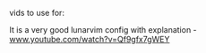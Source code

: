 vids to use for:

It is a very good lunarvim config with explanation
    - www.youtube.com/watch?v=Qf9gfx7gWEY
